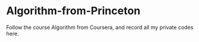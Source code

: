 # Algorithm-from-Princeton
Follow the course Algorithm from Coursera, and record all my private codes here.
